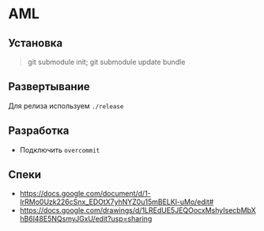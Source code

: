 # AML


## Установка

> git submodule init; git submodule update
> bundle

## Развертывание

Для релиза используем `./release`

## Разработка

* Подключить `overcommit` 

## Спеки

* https://docs.google.com/document/d/1-IrRMo0Uzk226cSnx_EDOtX7yhNYZ0u15mBELKl-uMo/edit#
* https://docs.google.com/drawings/d/1LREdUE5JEQOocxMshyIsecbMbXhB6l48E5NQsmyJGxU/edit?usp=sharing
